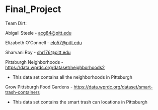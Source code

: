 # Final_Project

Team Dirt:

Abigail Steele - acg84@pitt.edu

Elizabeth O'Connell - elo57@pitt.edu

Sharvani Roy - shr176@pitt.edu

Pittsburgh Neighborhoods - https://data.wprdc.org/dataset/neighborhoods2
- This data set contains all the neighborhoods in Pittsburgh

Grow Pittsburgh Food Gardens - https://data.wprdc.org/dataset/smart-trash-containers
- This data set contains the smart trash can locations in Pittsburgh
